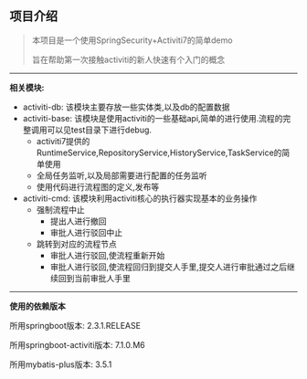 ## 项目介绍
> 本项目是一个使用SpringSecurity+Activiti7的简单demo
> 
> 旨在帮助第一次接触activiti的新人快速有个入门的概念
> 
---
**相关模块:**
+ activiti-db: 该模块主要存放一些实体类,以及db的配置数据
+ activiti-base: 该模块是使用activiti的一些基础api,简单的进行使用.流程的完整调用可以见test目录下进行debug.
  + activiti7提供的RuntimeService,RepositoryService,HistoryService,TaskService的简单使用
  + 全局任务监听,以及局部需要进行配置的任务监听
  + 使用代码进行流程图的定义,发布等
+ activiti-cmd: 该模块利用activiti核心的执行器实现基本的业务操作
  + 强制流程中止
    + 提出人进行撤回
    + 审批人进行驳回中止
  + 跳转到对应的流程节点
    + 审批人进行驳回,使流程重新开始
    + 审批人进行驳回,使流程回归到提交人手里,提交人进行审批通过之后继续回到当前审批人手里


---
**使用的依赖版本**

所用springboot版本: 2.3.1.RELEASE

所用springboot-activiti版本:  7.1.0.M6

所用mybatis-plus版本: 3.5.1



